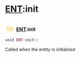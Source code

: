 # [ENT](../ent/README.md):init

### <img src="../../.gitbook/assets/shared.png" width="32" height="32" /> [ENT](../ent/README.md):init

```lua
void ENT:init()
```

Called when the entity is initialized<br>
